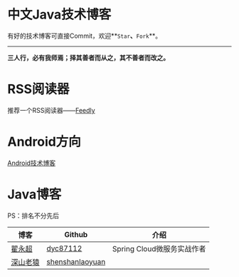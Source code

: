 # 中文Java技术博客
有好的技术博客可直接Commit，欢迎**`Star`**、**`Fork`**。

---

**三人行，必有我师焉；择其善者而从之，其不善者而改之。**

# RSS阅读器
推荐一个RSS阅读器——[Feedly](http://feedly.com/)

# Android方向
[Android技术博客](/README-Android.md)

# Java博客
PS：排名不分先后

博客|Github|介绍
---|---|---
[翟永超](http://blog.didispace.com/)|[dyc87112](https://github.com/dyc87112)|Spring Cloud微服务实战作者
[深山老猿](http://shenshanlaoyuan.com/)|[shenshanlaoyuan](https://github.com/shenshanlaoyuan)|
